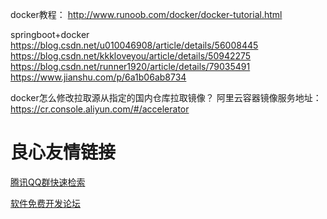 docker教程：
http://www.runoob.com/docker/docker-tutorial.html


springboot+docker
https://blog.csdn.net/u010046908/article/details/56008445
https://blog.csdn.net/kkkloveyou/article/details/50942275
https://blog.csdn.net/runner1920/article/details/79035491
https://www.jianshu.com/p/6a1b06ab8734


docker怎么修改拉取源从指定的国内仓库拉取镜像？
阿里云容器镜像服务地址：
https://cr.console.aliyun.com/#/accelerator

 # 良心友情链接

[腾讯QQ群快速检索](http://u.720life.cn/s/8cf73f7c)

[软件免费开发论坛](http://u.720life.cn/s/bbb01dc0)